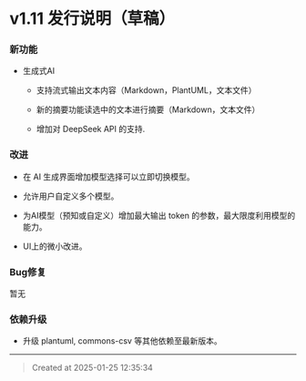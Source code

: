 # v1.11  发行说明（草稿）

### 新功能

* 生成式AI

	* 支持流式输出文本内容（Markdown，PlantUML，文本文件）

	* 新的摘要功能读选中的文本进行摘要（Markdown，文本文件）

	* 增加对 DeepSeek API 的支持.

### 改进

* 在 AI 生成界面增加模型选择可以立即切换模型。

* 允许用户自定义多个模型。

* 为AI模型（预知或自定义）增加最大输出 token 的参数，最大限度利用模型的能力。

* UI上的微小改进。

### Bug修复

暂无

### 依赖升级

* 升级 plantuml, commons-csv 等其他依赖至最新版本。

---
> Created at 2025-01-25 12:35:34
